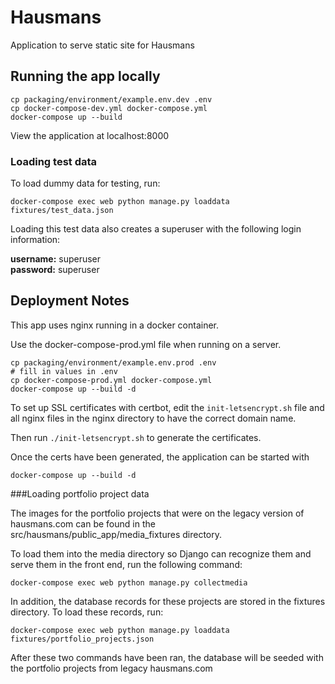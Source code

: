 # Hausmans
Application to serve static site for Hausmans

## Running the app locally

```
cp packaging/environment/example.env.dev .env
cp docker-compose-dev.yml docker-compose.yml
docker-compose up --build
```

View the application at localhost:8000

### Loading test data
To load dummy data for testing, run:
```shell script
docker-compose exec web python manage.py loaddata fixtures/test_data.json
```

Loading this test data also creates a superuser with the following login information:

**username:** superuser<br>
**password:** superuser

## Deployment Notes
This app uses nginx running in a docker container.

Use the docker-compose-prod.yml file when running on a server.

```
cp packaging/environment/example.env.prod .env
# fill in values in .env
cp docker-compose-prod.yml docker-compose.yml
docker-compose up --build -d
```

To set up SSL certificates with certbot, edit the `init-letsencrypt.sh` file and all nginx files in the nginx directory to have the correct domain name.

Then run `./init-letsencrypt.sh` to generate the certificates.

Once the certs have been generated, the application can be started with 
```
docker-compose up --build -d
```


###Loading portfolio project data

The images for the portfolio projects that were on the legacy version of hausmans.com can be found in the src/hausmans/public_app/media_fixtures directory.

To load them into the media directory so Django can recognize them and serve them in the front end, run the following command:
```shell script
docker-compose exec web python manage.py collectmedia
```

In addition, the database records for these projects are stored in the fixtures directory. To load these records, run:
```shell script
docker-compose exec web python manage.py loaddata fixtures/portfolio_projects.json
```

After these two commands have been ran, the database will be seeded with the portfolio projects from legacy hausmans.com 
